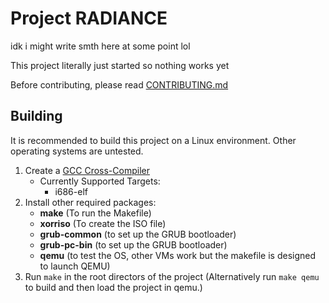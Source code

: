# Project RADIANCE
idk i might write smth here at some point lol

This project literally just started so nothing works yet

Before contributing, please read [CONTRIBUTING.md](./CONTRIBUTING.md)

## Building
It is recommended to build this project on a Linux environment. Other operating systems are untested.

1. Create a [GCC Cross-Compiler](https://wiki.osdev.org/GCC_Cross-Compiler)
    - Currently Supported Targets:
        - i686-elf
2. Install other required packages:
    - **make** (To run the Makefile)
    - **xorriso** (To create the ISO file)
    - **grub-common** (to set up the GRUB bootloader)
    - **grub-pc-bin** (to set up the GRUB bootloader)
    - **qemu** (to test the OS, other VMs work but the makefile is designed to launch QEMU)
2. Run ``make`` in the root directors of the project (Alternatively run ``make qemu`` to build and then load the project in qemu.)
